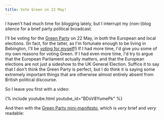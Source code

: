 ```yaml
---
title: Vote Green on 22 May!
---
```

I haven't had much time for blogging lately, but I interrupt my (non-)blog silence for a brief party political broadcast.

I'll be voting for the [Green Party](http://greenparty.org.uk/) on 22 May, in both the European and local elections. (In fact, for the latter, as I'm fortunate enough to be living in Bebington, I'll be [voting for myself](http://www.wirralgreenparty.org.uk/)!) If I had more time, I'd give you some of my own reasons for voting Green. If I had even more time, I'd try to argue that the European Parliament actually matters, and that the European elections are not just a sideshow to the UK General Election. Suffice it to say that I don't think the Green Party is perfect, but I do think it is saying some extremely important things that are otherwise almost entirely absent from British political discourse.

So I leave you first with a video:

{% include youtube.html youtube_id="BDsV8YumePk" %}

And then with the [Green Party mini-manifesto](http://issuu.com/lifework/docs/minimaniissuu?e=7496317/7612527), which is _very_ brief and _very_ readable:

<div data-configid="0/7633530" style="width: 525px; height: 263px;" class="issuuembed"></div><script type="text/javascript" src="//e.issuu.com/embed.js" async="true"></script>